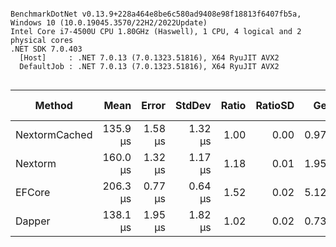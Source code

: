 ```

BenchmarkDotNet v0.13.9+228a464e8be6c580ad9408e98f18813f6407fb5a, Windows 10 (10.0.19045.3570/22H2/2022Update)
Intel Core i7-4500U CPU 1.80GHz (Haswell), 1 CPU, 4 logical and 2 physical cores
.NET SDK 7.0.403
  [Host]     : .NET 7.0.13 (7.0.1323.51816), X64 RyuJIT AVX2
  DefaultJob : .NET 7.0.13 (7.0.1323.51816), X64 RyuJIT AVX2


```
| Method        | Mean     | Error   | StdDev  | Ratio | RatioSD | Gen0   | Allocated | Alloc Ratio |
|-------------- |---------:|--------:|--------:|------:|--------:|-------:|----------:|------------:|
| NextormCached | 135.9 μs | 1.58 μs | 1.32 μs |  1.00 |    0.00 | 0.9766 |    2.2 KB |        1.00 |
| Nextorm       | 160.0 μs | 1.32 μs | 1.17 μs |  1.18 |    0.01 | 1.9531 |   4.27 KB |        1.94 |
| EFCore        | 206.3 μs | 0.77 μs | 0.64 μs |  1.52 |    0.02 | 5.1270 |  10.49 KB |        4.76 |
| Dapper        | 138.1 μs | 1.95 μs | 1.82 μs |  1.02 |    0.02 | 0.7324 |   1.88 KB |        0.85 |
